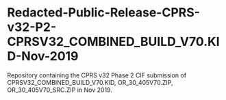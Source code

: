 # Redacted-Public-Release-CPRS-v32-P2-CPRSV32_COMBINED_BUILD_V70.KID-Nov-2019
Repository containing the CPRS v32 Phase 2 CIF submission of CPRSV32_COMBINED_BUILD_V70.KID, OR_30_405V70.ZIP, OR_30_405V70_SRC.ZIP in Nov 2019.
